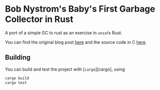 # Bob Nystrom's Baby's First Garbage Collector in Rust

A port of a simple GC to rust as an exercise in `unsafe` Rust.

You can find the original blog post [here][blog] and the source code in C [here][code].

[blog]: http://journal.stuffwithstuff.com/2013/12/08/babys-first-garbage-collector/
[code]: https://github.com/munificent/mark-sweep

## Building

You can build and test the project with [`cargo`][cargo], using

```sh
cargo build
cargo test
```
